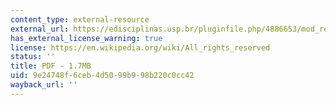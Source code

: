 ```yaml
---
content_type: external-resource
external_url: https://edisciplinas.usp.br/pluginfile.php/4886653/mod_resource/content/1/Stephen%20Walt%201998.pdf
has_external_license_warning: true
license: https://en.wikipedia.org/wiki/All_rights_reserved
status: ''
title: PDF - 1.7MB
uid: 9e24748f-6ceb-4d50-99b9-98b220c0cc42
wayback_url: ''
---
```

